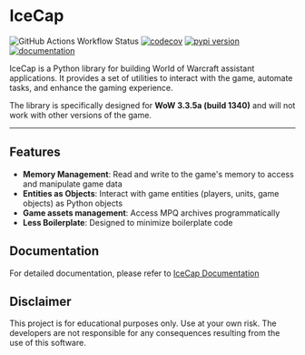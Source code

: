 # IceCap

![GitHub Actions Workflow Status](https://img.shields.io/github/actions/workflow/status/mora9715/icecap/quality.yml)
[![codecov](https://codecov.io/github/mora9715/icecap/graph/badge.svg?token=LGW3RGRCAL)](https://codecov.io/github/mora9715/icecap)
[![pypi version](https://img.shields.io/pypi/v/icecap.svg)](https://pypi.org/project/icecap/)
[![documentation](https://img.shields.io/badge/docs-icecap-708FCC.svg?style=flat)](https://icecap.prodan.cloud/)

IceCap is a Python library for building World of Warcraft assistant applications. It provides a set of utilities to interact with the game, automate tasks, and enhance the gaming experience.

The library is specifically designed for **WoW 3.3.5a (build 1340)** and will not work with other versions of the game.

---

## Features

- **Memory Management**: Read and write to the game's memory to access and manipulate game data
- **Entities as Objects**: Interact with game entities (players, units, game objects) as Python objects
- **Game assets management**: Access MPQ archives programmatically 
- **Less Boilerplate**: Designed to minimize boilerplate code

## Documentation

For detailed documentation, please refer to [IceCap Documentation](https://icecap.prodan.cloud) 


## Disclaimer

This project is for educational purposes only. Use at your own risk. The developers are not responsible for any consequences resulting from the use of this software.